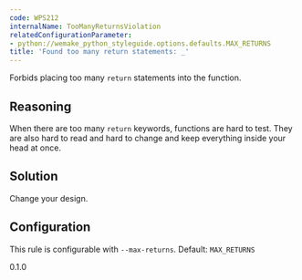 ```yaml
---
code: WPS212
internalName: TooManyReturnsViolation
relatedConfigurationParameter:
- python://wemake_python_styleguide.options.defaults.MAX_RETURNS
title: 'Found too many return statements: _'
---
```


Forbids placing too many `return` statements into the function.

## Reasoning
When there are too many `return` keywords, functions are hard to
test. They are also hard to read and hard to change and keep
everything inside your head at once.

## Solution
Change your design.

## Configuration
This rule is configurable with `--max-returns`. Default:
`MAX_RETURNS`

<div class="versionadded">

0.1.0

</div>